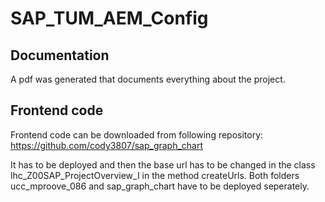 # SAP_TUM_AEM_Config

## Documentation
A pdf was generated that documents everything about the project.

## Frontend code
Frontend code can be downloaded from following repository: https://github.com/cody3807/sap_graph_chart

It has to be deployed and then the base url has to be changed in the class lhc_Z00SAP_ProjectOverview_I in the method createUrls.
Both folders ucc_mproove_086 and sap_graph_chart have to be deployed seperately.
